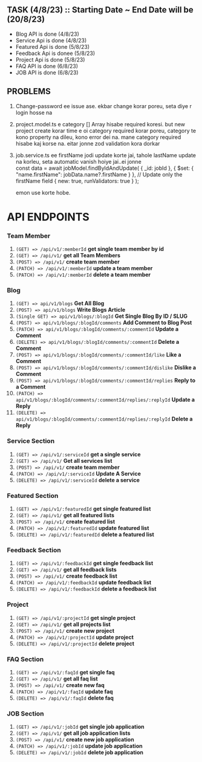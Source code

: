 ## TASK (4/8/23) :: Starting Date ~ End Date will be (20/8/23)

- Blog API is done (4/8/23)
- Service Api is done (4/8/23)
- Featured Api is done (5/8/23)
- Feedback Api is donee (5/8/23)
- Project Api is done (5/8/23)
- FAQ API is done (6/8/23)
- JOB API is done (6/8/23)

## PROBLEMS

1. Change-password ee issue ase. ekbar change korar poreu, seta diye r login hosse na
2. project.model.ts e category [] Array hisabe required koresi. but new project create korar time e oi category required korar poreu, category te kono property na dileu, kono error dei na. mane category required hisabe kaj korse na. eitar jonne zod validation kora dorkar
3. job.service.ts ee firstName jodi update korte jai, tahole lastName update na korleu, seta automatic vanish hoiye jai..ei jonne  
     const data = await jobModel.findByIdAndUpdate(
        { _id: jobId },
        { $set: { "name.firstName": jobData.name?.firstName } }, // Update only the firstName field
        { new: true, runValidators: true }
    );

    emon use korte hobe.

# API ENDPOINTS

### Team Member

1. `(GET) => /api/v1/:memberId` **get single team member by id**
2. `(GET) => /api/v1/` **get all Team Members**
3. `(POST) => /api/v1/` **create team member**
4. `(PATCH) => /api/v1/:memberId` **update a team member**
5. `(PATCH) => /api/v1/:memberId` **delete a team member**

### Blog

1. `(GET) => api/v1/blogs` **Get All Blog**
2. `(POST) => api/v1/blogs` **Write Blogs Article**
3. `(Single GET) => api/v1/blogs/:blogId` **Get Single Blog By ID / SLUG**
4. `(POST) => api/v1/blogs/:blogId/comments` **Add Comment to Blog Post**
5. `(PATCH) => api/v1/blogs/:blogId/comments/:commentId` **Update a Comment**
6. `(DELETE) => api/v1/blogs/:blogId/comments/:commentId` **Delete a Comment**
7. `(POST) => api/v1/blogs/:blogId/comments/:commentId/like` **Like a Comment**
8. `(POST) => api/v1/blogs/:blogId/comments/:commentId/dislike` **Dislike a Comment**
9. `(POST) => api/v1/blogs/:blogId/comments/:commentId/replies` **Reply to a Comment**
10. `(PATCH) => api/v1/blogs/:blogId/comments/:commentId/replies/:replyId` **Update a Reply**
11. `(DELETE) => api/v1/blogs/:blogId/comments/:commentId/replies/:replyId` **Delete a Reply**

### Service Section

1. `(GET) => /api/v1/:serviceId` **get a single service**
2. `(GET) => /api/v1/` **Get all services list**
3. `(POST) => /api/v1/` **create team member**
4. `(PATCH) => /api/v1/:serviceId` **Update A Service**
5. `(DELETE) => /api/v1/:serviceId` **delete a service**

### Featured Section

1. `(GET) => /api/v1/:featuredId` **get single featured list**
2. `(GET) => /api/v1/` **get all featured lists**
3. `(POST) => /api/v1/` **create featured list**
4. `(PATCH) => /api/v1/:featuredId` **update featured list**
5. `(DELETE) => /api/v1/:featuredId` **delete a featured list**

### Feedback Section

1. `(GET) => /api/v1/:feedbackId` **get single feedback list**
2. `(GET) => /api/v1/` **get all feedback lists**
3. `(POST) => /api/v1/` **create feedback list**
4. `(PATCH) => /api/v1/:feedbackId` **update feedback list**
5. `(DELETE) => /api/v1/:feedbackId` **delete a feedback list**

### Project

1. `(GET) => /api/v1/:projectId` **get single project**
2. `(GET) => /api/v1/` **get all projects list**
3. `(POST) => /api/v1/` **create new project**
4. `(PATCH) => /api/v1/:projectId` **update project**
5. `(DELETE) => /api/v1/:projectId` **delete project**

### FAQ Section

1. `(GET) => /api/v1/:faqId` **get single faq**
2. `(GET) => /api/v1/` **get all faq list**
3. `(POST) => /api/v1/` **create new faq**
4. `(PATCH) => /api/v1/:faqId` **update faq**
5. `(DELETE) => /api/v1/:faqId` **delete faq**


### JOB Section

1. `(GET) => /api/v1/:jobId` **get single job application**
2. `(GET) => /api/v1/` **get all job application lists**
3. `(POST) => /api/v1/` **create new job application**
4. `(PATCH) => /api/v1/:jobId` **update job application**
5. `(DELETE) => /api/v1/:jobId` **delete job application**
